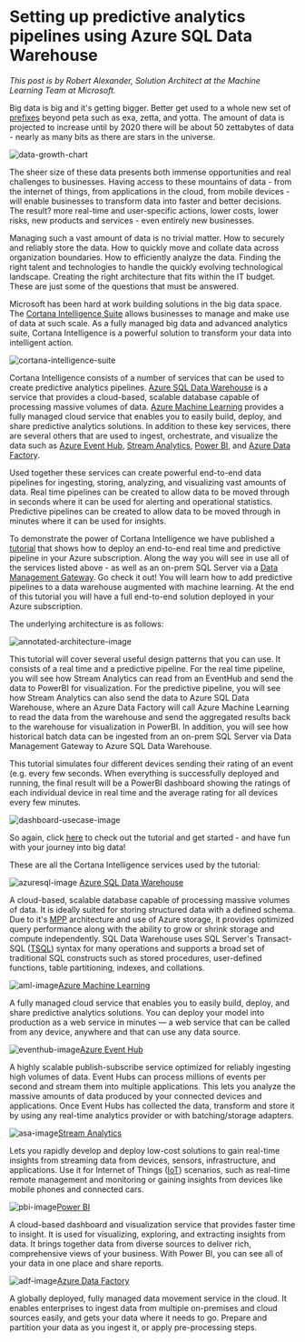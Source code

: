 <properties
	pageTitle="Setting up predictive analytics pipelines using Azure SQL Data Warehouse | Microsoft Azure"
	description="Setting up predictive analytics pipelines using Azure SQL Data Warehouse."
	keywords="adf, azure data factory"
	services="sql-data-warehouse,data-factory,event-hubs,machine-learning,service-bus,stream-analytics"
	documentationCenter=""
	authors="roalexan"
	manager="paulettm"
	editor=""/>

<tags
	ms.service="sql-data-warehouse"
	ms.workload="data-services"
	ms.tgt_pltfrm="na"
	ms.devlang="na"
	ms.topic="article"
	ms.date="04/04/2016"
	ms.author="roalexan" />

# Setting up predictive analytics pipelines using Azure SQL Data Warehouse

*This post is by Robert Alexander, Solution Architect at the Machine Learning Team at Microsoft.*

Big data is big and it's getting bigger. Better get used to a whole new set of <a href="https://en.wikipedia.org/wiki/Metric_prefix">prefixes</a> beyond peta such as exa, zetta, and yotta. The amount of data is projected to increase until by 2020 there will be about 50 zettabytes of data - nearly as many bits as there are stars in the universe.

![data-growth-chart](./media/data-growth-chart.png)

The sheer size of these data presents both immense opportunities and real challenges to businesses. Having access to these mountains of data - from the internet of things, from applications in the cloud, from mobile devices - will enable businesses to transform data into faster and better decisions. The result? more real-time and user-specific actions, lower costs, lower risks, new products and services - even entirely new businesses.

Managing such a vast amount of data is no trivial matter. How to securely and reliably store the data. How to quickly move and collate data across organization boundaries. How to efficiently analyze the data. Finding the right talent and technologies to handle the quickly evolving technological landscape. Creating the right architecture that fits within the IT budget. These are just some of the questions that must be answered.

Microsoft has been hard at work building solutions in the big data space. The <a href="https://www.microsoft.com/en-us/server-cloud/cortana-intelligence-suite/what-is-cortana-intelligence.aspx">Cortana Intelligence Suite</a> allows businesses to manage and make use of data at such scale. As a fully managed big data and advanced analytics suite, Cortana Intelligence is a powerful solution to transform your data into intelligent action.

![cortana-intelligence-suite](./media/cortana-intelligence-suite.png)

Cortana Intelligence consists of a number of services that can be used to create predictive analytics pipelines. <a href="https://azure.microsoft.com/en-us/documentation/articles/sql-data-warehouse-overview-what-is"/>Azure SQL Data Warehouse</a> is a service that provides a cloud-based, scalable database capable of processing massive volumes of data. <a href="https://azure.microsoft.com/en-us/services/machine-learning/">Azure Machine Learning</a> provides a fully managed cloud service that enables you to easily build, deploy, and share predictive analytics solutions. In addition to these key services, there are several others that are used to ingest, orchestrate, and visualize the data such as <a href="https://azure.microsoft.com/en-us/services/event-hubs/"/>Azure Event Hub</a>, <a href="https://azure.microsoft.com/en-us/services/stream-analytics/"/>Stream Analytics</a>, <a href="https://powerbi.microsoft.com/en-us/"/>Power BI</a>, and <a href="https://azure.microsoft.com/en-us/services/data-factory/"/>Azure Data Factory</a>.

Used together these services can create powerful end-to-end data pipelines for ingesting, storing, analyzing, and visualizing vast amounts of data. Real time pipelines can be created to allow data to be moved through in seconds where it can be used for alerting and operational statistics. Predictive pipelines can be created to allow data to be moved through in minutes where it can be used for insights.

To demonstrate the power of Cortana Intelligence we have published a <a href="https://github.com/Azure/CAS-Gallery-Content/tree/master/Tutorials/SQL-Data-Warehouse"/>tutorial</a> that shows how to deploy an end-to-end real time and predictive pipeline in your Azure subscription. Along the way you will see in use all of the services listed above - as well as an on-prem SQL Server via a <a href="https://msdn.microsoft.com/en-us/library/dn879362.aspx"/>Data Management Gateway</a>. Go check it out! You will learn how to add predictive pipelines to a data warehouse augmented with machine learning. At the end of this tutorial you will have a full end-to-end solution deployed in your Azure subscription.

The underlying architecture is as follows:

![annotated-architecture-image](./media/annotated-architecture.png)

This tutorial will cover several useful design patterns that you can use. It consists of a real time and a predictive pipeline. For the real time pipeline, you will see how Stream Analytics can read from an EventHub and send the data to PowerBI for visualization. For the predictive pipeline, you will see how Stream Analytics can also send the data to Azure SQL Data Warehouse, where an Azure Data Factory will call Azure Machine Learning to read the data from the warehouse and send the aggregated results back to the warehouse for visualization in PowerBI. In addition, you will see how historical batch data can be ingested from an on-prem SQL Server via Data Management Gateway to Azure SQL Data Warehouse.

This tutorial simulates four different devices sending their rating of an event (e.g. every few seconds. When everything is successfully deployed and running, the final result will be a PowerBI dashboard showing the ratings of each individual device in real time and the average rating for all devices every few minutes.

![dashboard-usecase-image](./media/dashboard-realtime-and-predictive.png)

So again, click <a href="https://github.com/Azure/CAS-Gallery-Content/tree/master/Tutorials/SQL-Data-Warehouse"/>here</a> to check out the tutorial and get started - and have fun with your journey into big data!

These are all the Cortana Intelligence services used by the tutorial:

![azuresql-image](./media/azuresql.png)
<a href="https://azure.microsoft.com/en-us/documentation/articles/sql-data-warehouse-overview-what-is"/>Azure SQL Data Warehouse</a>

A cloud-based, scalable database capable of processing massive volumes of data. It is ideally suited for storing structured data with a defined schema. Due to it's <a href="https://technet.microsoft.com/en-us/library/hh393582%28v=sql.110%29.aspx"/>MPP</a> architecture and use of Azure storage, it provides optimized query performance along with the ability to grow or shrink storage and compute independently. SQL Data Warehouse uses SQL Server's Transact-SQL (<a href="https://msdn.microsoft.com/en-us/library/mt243830.aspx"/>TSQL</a>) syntax for many operations and supports a broad set of traditional SQL constructs such as stored procedures, user-defined functions, table partitioning, indexes, and collations.

![aml-image](./media/aml.png)<a href="https://azure.microsoft.com/en-us/services/machine-learning/">Azure Machine Learning</a>

A fully managed cloud service that enables you to easily build, deploy, and share predictive analytics solutions. You can deploy your model into production as a web service in minutes — a web service that can be called from any device, anywhere and that can use any data source.

![eventhub-image](./media/eventhub.png)<a href="https://azure.microsoft.com/en-us/services/event-hubs/"/>Azure Event Hub</a>

A highly scalable publish-subscribe service optimized for reliably ingesting high volumes of data.
Event Hubs can process millions of events per second and stream them into multiple applications. This lets you analyze the massive amounts of data produced by your connected devices and applications. Once Event Hubs has collected the data, transform and store it by using any real-time analytics provider or with batching/storage adapters.

![asa-image](./media/asa.png)<a href="https://azure.microsoft.com/en-us/services/stream-analytics/"/>Stream Analytics</a>

Lets you rapidly develop and deploy low-cost solutions to gain real-time insights from streaming data from devices, sensors, infrastructure, and applications. Use it for Internet of Things (<a href="https://en.wikipedia.org/wiki/Internet_of_Things">IoT</a>) scenarios, such as real-time remote management and monitoring or gaining insights from devices like mobile phones and connected cars.

![pbi-image](./media/pbi.png)<a href="https://powerbi.microsoft.com/en-us/"/>Power BI</a>

A cloud-based dashboard and visualization service that provides faster time to insight. It is used for visualizing, exploring, and extracting insights from data. It brings together data from diverse sources to deliver rich, comprehensive views of your business. With Power BI, you can see all of your data in one place and share reports.

![adf-image](./media/adf.png)<a href="https://azure.microsoft.com/en-us/services/data-factory/"/>Azure Data Factory</a>

A globally deployed, fully managed data movement service in the cloud. It enables enterprises to ingest data from multiple on-premises and cloud sources easily, and gets your data where it needs to go. Prepare and partition your data as you ingest it, or apply pre-processing steps.
